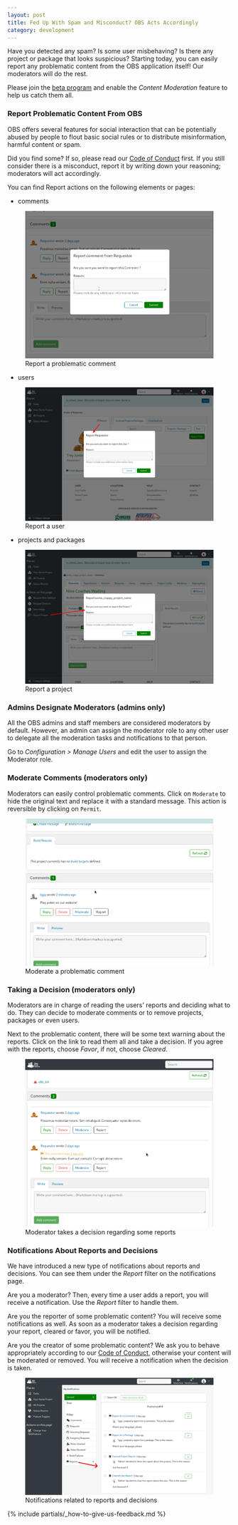 ```yaml
---
layout: post
title: Fed Up With Spam and Misconduct? OBS Acts Accordingly
category: development
---
```


Have you detected any spam? Is some user misbehaving? Is there any project or package that looks suspicious? Starting today, you can easily report any problematic content from the OBS application itself! Our moderators will do the rest.

Please join the [beta program](/2018/10/04/the-beta-program/) and enable the *Content Moderation* feature to help us catch them all.

### Report Problematic Content From OBS

OBS offers several features for social interaction that can be potentially abused by people to
flout basic social rules or to distribute misinformation, harmful content or spam.

Did you find some?
If so, please read our [Code of Conduct](https://build.opensuse.org/code_of_conduct) first. If you still consider there is a misconduct, report it by writing down your reasoning; moderators will act accordingly.

You can find Report actions on the following elements or pages:
- comments

<figure>
  <img src="/images/posts/sprint_149/report_comment.gif" alt="Gif showing how to report a problematic comment" />
  <figcaption>Report a problematic comment</figcaption>
</figure>

- users

<figure>
  <img src="/images/posts/sprint_149/report_user.png" alt="A screenshot of the Report action for a user" />
  <figcaption>Report a user</figcaption>
</figure>

- projects and packages

<figure>
  <img src="/images/posts/sprint_149/report_project.png" alt="A screenshot of the Report action for a project" />
  <figcaption>Report a project</figcaption>
</figure>


### Admins Designate Moderators (admins only)

All the OBS admins and staff members are considered moderators by default.
However, an admin can assign the moderator role to any other user
to delegate all the moderation tasks and notifications to that person.

Go to _Configuration > Manage Users_ and edit the user to assign the Moderator role.

### Moderate Comments (moderators only)

Moderators can easily control problematic comments.
Click on `Moderate` to hide the original text and replace it with a standard message.
This action is reversible by clicking on `Permit`.

<figure>
  <img src="/images/posts/sprint_149/moderate_comment.gif" alt="Gif showing how to moderate a problematic comment" />
  <figcaption>Moderate a problematic comment</figcaption>
</figure>

### Taking a Decision (moderators only)

Moderators are in charge of reading the users' reports and deciding what to do.
They can decide to moderate comments or to remove projects, packages or even users.

Next to the problematic content, there will be some text warning about the reports.
Click on the link to read them all and take a decision.
If you agree with the reports, choose *Favor*, if not, choose *Cleared*.

<figure>
  <img src="/images/posts/sprint_149/decision_favor.gif" alt="Gif showing how a moderator takes a decisiont regarding some reports" />
  <figcaption>Moderator takes a decision regarding some reports</figcaption>
</figure>

### Notifications About Reports and Decisions

We have introduced a new type of notifications about reports and decisions.
You can see them under the *Report* filter on the notifications page.

Are you a moderator? Then, every time a user adds a report, you will receive a notification.
Use the *Report* filter to handle them.

Are you the reporter of some problematic content? You will receive some notifications as well. As soon as
a moderator takes a decision regarding your report, cleared or favor, you will be notified.

Are you the creator of some problematic content? We ask you to behave appropriately according to our [Code of Conduct](https://build.opensuse.org/code_of_conduct), otherwise your content will be moderated or removed. You will receive a notification when the decision is taken.

<figure>
  <img src="/images/posts/sprint_149/reports_and_decisions_notifications.png" alt="A screenshot of notifications related to reports and decisions" />
  <figcaption>Notifications related to reports and decisions</figcaption>
</figure>

{% include partials/_how-to-give-us-feedback.md %}
